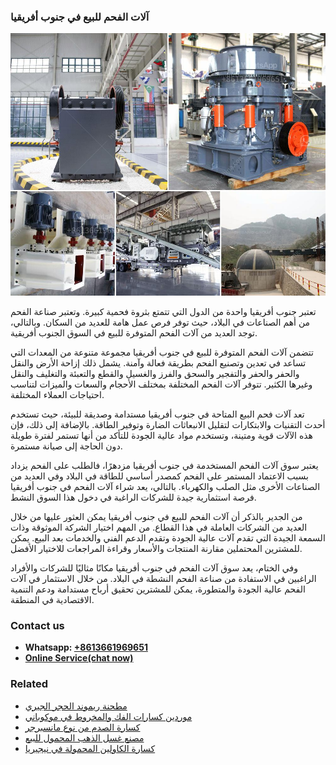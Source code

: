 <h3>آلات الفحم للبيع في جنوب أفريقيا</h3><img src='1701746186.jpg' alt=''><p>تعتبر جنوب أفريقيا واحدة من الدول التي تتمتع بثروة فحمية كبيرة. وتعتبر صناعة الفحم من أهم الصناعات في البلاد، حيث توفر فرص عمل هامة للعديد من السكان. وبالتالي، توجد العديد من آلات الفحم المتوفرة للبيع في السوق الجنوب أفريقية.</p><p>تتضمن آلات الفحم المتوفرة للبيع في جنوب أفريقيا مجموعة متنوعة من المعدات التي تساعد في تعدين وتصنيع الفحم بطريقة فعالة وآمنة. يشمل ذلك إزاحة الأرض والنقل والحفر والحفر والتفجير والسحق والفرز والغسيل والقطع والتعبئة والتغليف والنقل وغيرها الكثير. تتوفر آلات الفحم المختلفة بمختلف الأحجام والسعات والميزات لتناسب احتياجات العملاء المختلفة.</p><p>تعد آلات فحم البيع المتاحة في جنوب أفريقيا مستدامة وصديقة للبيئة، حيث تستخدم أحدث التقنيات والابتكارات لتقليل الانبعاثات الضارة وتوفير الطاقة. بالإضافة إلى ذلك، فإن هذه الآلات قوية ومتينة، وتستخدم مواد عالية الجودة للتأكد من أنها تستمر لفترة طويلة دون الحاجة إلى صيانة مستمرة.</p><p>يعتبر سوق آلات الفحم المستخدمة في جنوب أفريقيا مزدهرًا، فالطلب على الفحم يزداد بسبب الاعتماد المستمر على الفحم كمصدر أساسي للطاقة في البلاد وفي العديد من الصناعات الأخرى مثل الصلب والكهرباء. بالتالي، يعد شراء آلات الفحم في جنوب أفريقيا فرصة استثمارية جيدة للشركات الراغبة في دخول هذا السوق النشط.</p><p>من الجدير بالذكر أن آلات الفحم للبيع في جنوب أفريقيا يمكن العثور عليها من خلال العديد من الشركات العاملة في هذا القطاع. من المهم اختيار الشركة الموثوقة وذات السمعة الجيدة التي تقدم آلات عالية الجودة وتقدم الدعم الفني والخدمات بعد البيع. يمكن للمشترين المحتملين مقارنة المنتجات والأسعار وقراءة المراجعات للاختيار الأفضل.</p><p>وفي الختام، يعد سوق آلات الفحم في جنوب أفريقيا مكانًا مثاليًا للشركات والأفراد الراغبين في الاستفادة من صناعة الفحم النشطة في البلاد. من خلال الاستثمار في آلات الفحم عالية الجودة والمتطورة، يمكن للمشترين تحقيق أرباح مستدامة ودعم التنمية الاقتصادية في المنطقة.</p><h3>Contact us</h3><ul><li><strong>Whatsapp:&nbsp;<a href="https://wa.me/8613661969651">+8613661969651</a></strong></li><li><a href="https://swt.shibang-china.com/?git&amp;zhl&amp;آلات الفحم للبيع في جنوب أفريقيا"><strong>Online Service(chat now)</strong></a></li></ul><h3>Related</h3><ul><li><a href='مطحنة ريموند الحجر الجيري.md'>مطحنة ريموند الحجر الجيري</a></li><li><a href='موردين كسارات الفك والمخروط في موكوباني.md'>موردين كسارات الفك والمخروط في موكوباني</a></li><li><a href='كسارة الصدم من نوع مانسبرجر.md'>كسارة الصدم من نوع مانسبرجر</a></li><li><a href='مصنع غسل الذهب المحمول للبيع.md'>مصنع غسل الذهب المحمول للبيع</a></li><li><a href='كسارة الكاولين المحمولة في نيجيريا.md'>كسارة الكاولين المحمولة في نيجيريا</a></li></ul>